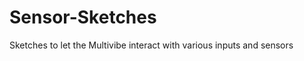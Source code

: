 Sensor-Sketches
===============

Sketches to let the Multivibe interact with various inputs and sensors
